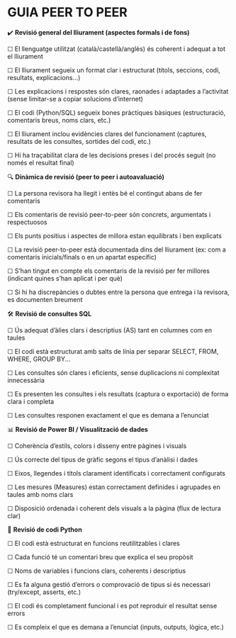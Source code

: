 # GUIA PEER TO PEER


✔️ **Revisió general del lliurament (aspectes formals i de fons)**

☐ El llenguatge utilitzat (català/castellà/anglès) és coherent i adequat a tot el lliurament

☐ El lliurament segueix un format clar i estructurat (títols, seccions, codi, resultats, explicacions...)

☐ Les explicacions i respostes són clares, raonades i adaptades a l’activitat (sense limitar-se a copiar solucions d’internet)

☐ El codi (Python/SQL) segueix bones pràctiques bàsiques (estructuració, comentaris breus, noms clars, etc.)

☐ El lliurament inclou evidències clares del funcionament (captures, resultats de les consultes, sortides del codi, etc.)

☐ Hi ha traçabilitat clara de les decisions preses i del procés seguit (no només el resultat final)



🔍 **Dinàmica de revisió (peer to peer i autoavaluació)**

☐ La persona revisora ha llegit i entès bé el contingut abans de fer comentaris

☐ Els comentaris de revisió peer-to-peer són concrets, argumentats i respectuosos

☐ Els punts positius i aspectes de millora estan equilibrats i ben explicats

☐ La revisió peer-to-peer està documentada dins del lliurament (ex: com a comentaris inicials/finals o en un apartat específic)

☐ S’han tingut en compte els comentaris de la revisió per fer millores (indicant quines s’han aplicat i per què)

☐ Si hi ha discrepàncies o dubtes entre la persona que entrega i la revisora, es documenten breument



🛠️ **Revisió de consultes SQL**

☐ Ús adequat d’àlies clars i descriptius (AS) tant en columnes com en taules

☐ El codi està estructurat amb salts de línia per separar SELECT, FROM, WHERE, GROUP BY...

☐ Les consultes són clares i eficients, sense duplicacions ni complexitat innecessària

☐ Es presenten les consultes i els resultats (captura o exportació) de forma clara i completa

☐ Les consultes responen exactament el que es demana a l’enunciat




📊 **Revisió de Power BI / Visualització de dades**

☐ Coherència d’estils, colors i disseny entre pàgines i visuals

☐ Ús correcte del tipus de gràfic segons el tipus d’anàlisi i dades

☐ Eixos, llegendes i títols clarament identificats i correctament configurats

☐ Les mesures (Measures) estan correctament definides i agrupades en taules amb noms clars

☐ Disposició ordenada i coherent dels visuals a la pàgina (flux de lectura clar)



🐍 **Revisió de codi Python**

☐ El codi està estructurat en funcions reutilitzables i clares

☐ Cada funció té un comentari breu que explica el seu propòsit

☐ Noms de variables i funcions clars, coherents i descriptius

☐ Es fa alguna gestió d’errors o comprovació de tipus si és necessari (try/except, asserts, etc.)

☐ El codi és completament funcional i es pot reproduir el resultat sense errors

☐ Es compleix el que es demana a l’enunciat (inputs, outputs, lògica, etc.)


